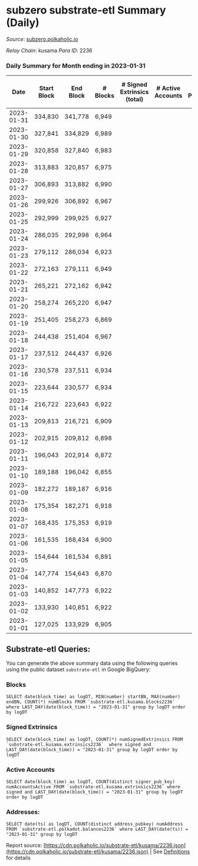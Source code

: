 # subzero substrate-etl Summary (Daily)

_Source_: [subzero.polkaholic.io](https://subzero.polkaholic.io)

*Relay Chain*: kusama
*Para ID*: 2236



### Daily Summary for Month ending in 2023-01-31


| Date | Start Block | End Block | # Blocks | # Signed Extrinsics (total) | # Active Accounts | # Passive | # New | # Addresses with Balances | # Events | # Transfers | # XCM Transfers In | # XCM Transfers Out |
| ---- | ----------- | --------- | -------- | --------------------------- | ----------------- | --------- | ----- | ------------------------- | -------- | ----------- | ------------------ | ------------------- |
| 2023-01-31 | 334,830 | 341,778 | 6,949  |  |  |  |  | 9 | 13,904 |   |   |   |
| 2023-01-30 | 327,841 | 334,829 | 6,989  |  |  |  |  | 9 | 13,985 |   |   |   |
| 2023-01-29 | 320,858 | 327,840 | 6,983  |  |  |  |  | 9 | 13,973 |   |   |   |
| 2023-01-28 | 313,883 | 320,857 | 6,975  |  |  |  |  | 9 | 13,957 |   |   |   |
| 2023-01-27 | 306,893 | 313,882 | 6,990  |  |  |  |  | 9 | 13,987 |   |   |   |
| 2023-01-26 | 299,926 | 306,892 | 6,967  |  |  |  |  | 9 | 13,942 |   |   |   |
| 2023-01-25 | 292,999 | 299,925 | 6,927  |  |  |  |  | 9 | 13,861 |   |   |   |
| 2023-01-24 | 286,035 | 292,998 | 6,964  |  |  |  |  | 9 | 13,935 |   |   |   |
| 2023-01-23 | 279,112 | 286,034 | 6,923  |  |  |  |  | 9 | 13,852 |   |   |   |
| 2023-01-22 | 272,163 | 279,111 | 6,949  |  |  |  |  | 9 | 13,905 |   |   |   |
| 2023-01-21 | 265,221 | 272,162 | 6,942  |  |  |  |  | 9 | 13,891 |   |   |   |
| 2023-01-20 | 258,274 | 265,220 | 6,947  |  |  |  |  | 9 | 13,901 |   |   |   |
| 2023-01-19 | 251,405 | 258,273 | 6,869  |  |  |  |  | 9 | 13,746 |   |   |   |
| 2023-01-18 | 244,438 | 251,404 | 6,967  |  |  |  |  | 9 | 13,941 |   |   |   |
| 2023-01-17 | 237,512 | 244,437 | 6,926  |  |  |  |  | 9 | 13,859 |   |   |   |
| 2023-01-16 | 230,578 | 237,511 | 6,934  |  |  |  |  | 9 | 13,871 |   |   |   |
| 2023-01-15 | 223,644 | 230,577 | 6,934  |  |  |  |  | 9 | 13,875 |   |   |   |
| 2023-01-14 | 216,722 | 223,643 | 6,922  |  |  |  |  | 9 | 13,851 |   |   |   |
| 2023-01-13 | 209,813 | 216,721 | 6,909  |  |  |  |  | 9 | 13,825 |   |   |   |
| 2023-01-12 | 202,915 | 209,812 | 6,898  |  |  |  |  | 9 | 13,803 |   |   |   |
| 2023-01-11 | 196,043 | 202,914 | 6,872  |  |  |  |  | 9 | 13,752 |   |   |   |
| 2023-01-10 | 189,188 | 196,042 | 6,855  |  |  |  |  | 9 | 13,716 |   |   |   |
| 2023-01-09 | 182,272 | 189,187 | 6,916  |  |  |  |  | 9 | 13,839 |   |   |   |
| 2023-01-08 | 175,354 | 182,271 | 6,918  |  |  |  |  | 9 | 13,843 |   |   |   |
| 2023-01-07 | 168,435 | 175,353 | 6,919  |  |  |  |  | 9 | 13,845 |   |   |   |
| 2023-01-06 | 161,535 | 168,434 | 6,900  |  |  |  |  | 9 | 13,807 |   |   |   |
| 2023-01-05 | 154,644 | 161,534 | 6,891  |  |  |  |  | 9 | 13,789 |   |   |   |
| 2023-01-04 | 147,774 | 154,643 | 6,870  |  |  |  |  | 9 | 13,747 |   |   |   |
| 2023-01-03 | 140,852 | 147,773 | 6,922  |  |  |  |  | 9 | 13,851 |   |   |   |
| 2023-01-02 | 133,930 | 140,851 | 6,922  |  |  |  |  | 9 | 13,851 |   |   |   |
| 2023-01-01 | 127,025 | 133,929 | 6,905  |  |  |  |  | 9 | 13,817 |   |   |   |

## Substrate-etl Queries:
You can generate the above summary data using the following queries using the public dataset `substrate-etl` in Google BigQuery:


### Blocks
```
SELECT date(block_time) as logDT, MIN(number) startBN, MAX(number) endBN, COUNT(*) numBlocks FROM `substrate-etl.kusama.blocks2236`  where LAST_DAY(date(block_time)) = "2023-01-31" group by logDT order by logDT
```


### Signed Extrinsics
```
SELECT date(block_time) as logDT, COUNT(*) numSignedExtrinsics FROM `substrate-etl.kusama.extrinsics2236`  where signed and LAST_DAY(date(block_time)) = "2023-01-31" group by logDT order by logDT
```


### Active Accounts
```
SELECT date(block_time) as logDT, COUNT(distinct signer_pub_key) numAccountsActive FROM `substrate-etl.kusama.extrinsics2236` where signed and LAST_DAY(date(block_time)) = "2023-01-31" group by logDT order by logDT
```


### Addresses:
```
SELECT date(ts) as logDT, COUNT(distinct address_pubkey) numAddress FROM `substrate-etl.polkadot.balances2236` where LAST_DAY(date(ts)) = "2023-01-31" group by logDT
```



Report source: [https://cdn.polkaholic.io/substrate-etl/kusama/2236.json](https://cdn.polkaholic.io/substrate-etl/kusama/2236.json) | See [Definitions](/DEFINITIONS.md) for details
